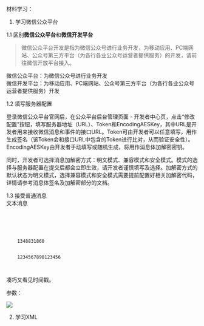 材料学习：  
1. 学习微信公众平台  

1.1 区别**微信公众平台**和**微信开发平台**  

> 微信公众平台开发是指为微信公众号进行业务开发，为移动应用、PC端网站、公众号第三方平台（为各行各业公众号运营者提供服务）的开发，请前往微信开放平台接入。  

微信公众平台：为微信公众号进行业务开发  
微信开发平台：为移动应用、PC端网站、公众号第三方平台（为各行各业公众号运营者提供服务）开发  

1.2 填写服务器配置

登录微信公众平台官网后，在公众平台后台管理页面 - 开发者中心页，点击“修改配置”按钮，填写服务器地址（URL）、Token和EncodingAESKey，其中URL是开发者用来接收微信消息和事件的接口URL。Token可由开发者可以任意填写，用作生成签名（该Token会和接口URL中包含的Token进行比对，从而验证安全性）。EncodingAESKey由开发者手动填写或随机生成，将用作消息体加解密密钥。

同时，开发者可选择消息加解密方式：明文模式、兼容模式和安全模式。模式的选择与服务器配置在提交后都会立即生效，请开发者谨慎填写及选择。加解密方式的默认状态为明文模式，选择兼容模式和安全模式需要提前配置好相关加解密代码，详情请参考消息体签名及加解密部分的文档。   

1.3 接受普通消息  
文本消息  

<pre><code>  

    <xml>
    <ToUserName><![CDATA[toUser]]></ToUserName>
    <FromUserName><![CDATA[fromUser]]></FromUserName> 
    <CreateTime>1348831860</CreateTime>
    <MsgType><![CDATA[text]]></MsgType>
    <Content><![CDATA[this is a test]]></Content>
    <MsgId>1234567890123456</MsgId>
    </xml>  

</pre></code>

凑巧又看见时间戳。  

参数：

![](http://i5.tietuku.com/9807a3d370cf250c.png)  

2. 学习XML  

